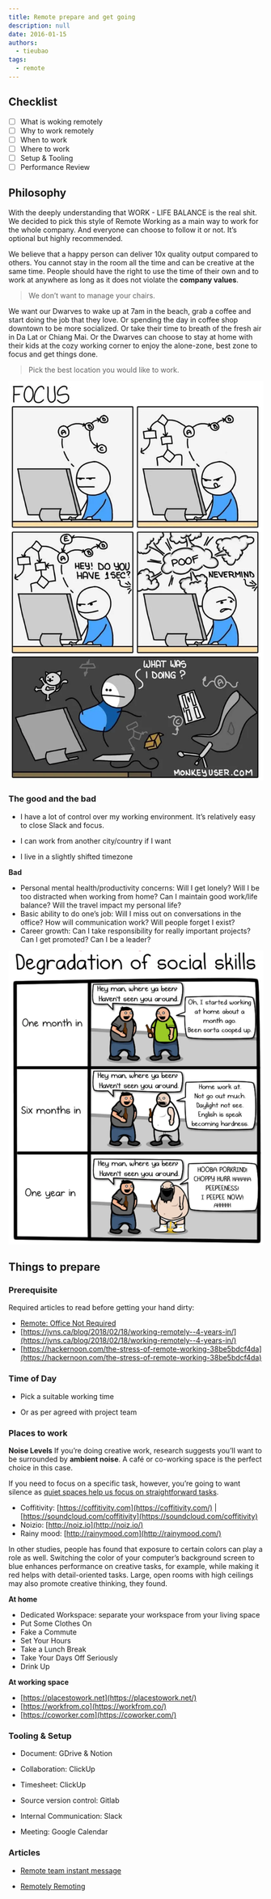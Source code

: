 ```yaml
---
title: Remote prepare and get going
description: null
date: 2016-01-15
authors:
  - tieubao
tags:
  - remote
---
```


## Checklist

- [ ] What is woking remotely
- [ ] Why to work remotely
- [ ] When to work
- [ ] Where to work
- [ ] Setup & Tooling
- [ ] Performance Review

## Philosophy

With the deeply understanding that WORK - LIFE BALANCE is the real shit. We decided to pick this style of Remote Working as a main way to work for the whole company. And everyone can choose to follow it or not. It’s optional but highly recommended.

We believe that a happy person can deliver 10x quality output compared to others. You cannot stay in the room all the time and can be creative at the same time. People should have the right to use the time of their own and to work at anywhere as long as it does not violate the **company values**.

> We don’t want to manage your chairs.

We want our Dwarves to wake up at 7am in the beach, grab a coffee and start doing the job that they love. Or spending the day in coffee shop downtown to be more socialized. Or take their time to breath of the fresh air in Da Lat or Chiang Mai. Or the Dwarves can choose to stay at home with their kids at the cozy working corner to enjoy the alone-zone, best zone to focus and get things done.

> Pick the best location you would like to work.

![](assets/remote-prepare-and-get-going_c02371c7846c1100e23ace26df8c0be1_md5.webp)

### The good and the bad

- I have a lot of control over my working environment. It’s relatively easy to close Slack and focus.

- I can work from another city/country if I want
- I live in a slightly shifted timezone

**Bad**

- Personal mental health/productivity concerns: Will I get lonely? Will I be too distracted when working from home? Can I maintain good work/life balance? Will the travel impact my personal life?
- Basic ability to do one’s job: Will I miss out on conversations in the office? How will communication work? Will people forget I exist?
- Career growth: Can I take responsibility for really important projects? Can I get promoted? Can I be a leader?

![](assets/remote-prepare-and-get-going_e1c5c0804d03534fa9d995ac7ba85c24_md5.webp)

## Things to prepare

### Prerequisite

Required articles to read before getting your hand dirty:

- [Remote: Office Not Required](https://basecamp.com/books/remote)
- [https://jvns.ca/blog/2018/02/18/working-remotely--4-years-in/](https://jvns.ca/blog/2018/02/18/working-remotely--4-years-in/)
- [https://hackernoon.com/the-stress-of-remote-working-38be5bdcf4da](https://hackernoon.com/the-stress-of-remote-working-38be5bdcf4da)

### Time of Day

- Pick a suitable working time

- Or as per agreed with project team

### Places to work

**Noise Levels**
If you’re doing creative work, research suggests you’ll want to be surrounded by **ambient noise**. A café or co-working space is the perfect choice in this case.

If you need to focus on a specific task, however, you’re going to want silence as [quiet spaces help us focus on straightforward tasks](http://well.blogs.nytimes.com/2013/06/21/how-the-hum-of-a-coffee-shop-can-boost-creativity/).

- Coffitivity: [https://coffitivity.com](https://coffitivity.com/) | [https://soundcloud.com/coffitivity](https://soundcloud.com/coffitivity)
- Noizio: [http://noiz.io](http://noiz.io/)
- Rainy mood: [http://rainymood.com](http://rainymood.com/)

In other studies, people has found that exposure to certain colors can play a role as well. Switching the color of your computer’s background screen to blue enhances performance on creative tasks, for example, while making it red helps with detail-oriented tasks. Large, open rooms with high ceilings may also promote creative thinking, they found.

**At home**

- Dedicated Workspace: separate your workspace from your living space
- Put Some Clothes On
- Fake a Commute
- Set Your Hours
- Take a Lunch Break
- Take Your Days Off Seriously
- Drink Up

**At working space**

- [https://placestowork.net](https://placestowork.net/)
- [https://workfrom.co](https://workfrom.co/)
- [https://coworker.com](https://coworker.com/)

### Tooling & Setup

- Document: GDrive & Notion

- Collaboration: ClickUp
- Timesheet: ClickUp
- Source version control: Gitlab
- Internal Communication: Slack
- Meeting: Google Calendar

### Articles

- [Remote team instant message](https://blog.aha.io/remote-team-instant-message/)

- [Remotely Remoting](https://ux.shopify.com/remotely-remoting-cbdb68b2fb80)

